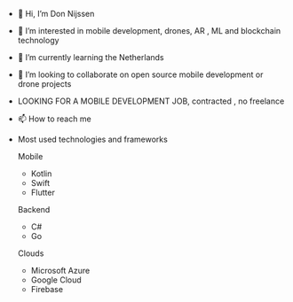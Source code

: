- 👋 Hi, I’m Don Nijssen
- 👀 I’m interested in mobile development, drones, AR , ML and blockchain technology
- 🌱 I’m currently learning the Netherlands
- 💞️ I’m looking to collaborate on open source mobile development or drone projects
- LOOKING FOR A MOBILE DEVELOPMENT JOB, contracted , no freelance
- 📫 How to reach me <coming soon>
- Most used technologies and frameworks
  
  Mobile
  - Kotlin
  - Swift
  - Flutter
 
  Backend
  - C#
  - Go
  
  Clouds
  - Microsoft Azure
  - Google Cloud
  - Firebase
  
  
  
  


<!---
Asmodom/Asmodom is a ✨ special ✨ repository because its `README.md` (this file) appears on your GitHub profile.
You can click the Preview link to take a look at your changes.
--->
